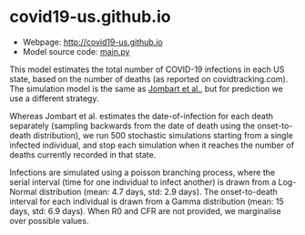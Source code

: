 # covid19-us.github.io
- Webpage: http://covid19-us.github.io
- Model source code: [main.py](https://github.com/covid19-us/covid19-us.github.io/blob/master/main.py)

This model estimates the total number of COVID-19 infections in each US state, based on the number of deaths (as reported on covidtracking.com). The simulation model is the same as [Jombart et al.](https://www.medrxiv.org/content/10.1101/2020.03.10.20033761v1.full.pdf), but for prediction we use a different strategy. 

Whereas Jombart et al. estimates the date-of-infection for each death separately (sampling backwards from the date of death using the onset-to-death distribution), we run 500 stochastic simulations starting from a single infected individual, and stop each simulation when it reaches the number of deaths currently recorded in that state.

Infections are simulated using a poisson branching process, where the serial interval (time for one individual to infect another) is drawn from a Log-Normal distribution (mean: 4.7 days, std: 2.9 days). The onset-to-death interval for each individual is drawn from a Gamma distribution (mean: 15 days, std: 6.9 days). When R0 and CFR are not provided, we marginalise over possible values.
